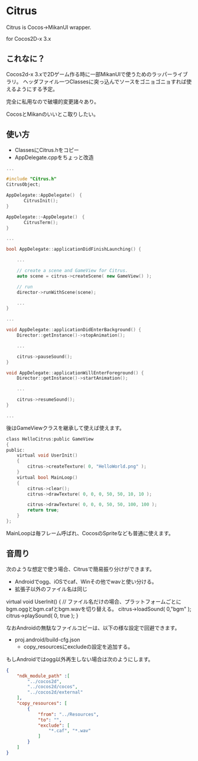 # Citrus

Citrus is Cocos->MikanUI wrapper.

for Cocos2D-x 3.x

## これなに？

Cocos2d-x 3.xで2Dゲーム作る時に一部MikanUIで使うためのラッパーライブラリ。
ヘッダファイル一つClassesに突っ込んでソースをゴニョゴニョすれば使えるようにする予定。

完全に私用なので破壊的変更諸々あり。

CocosとMikanのいいとこ取りしたい。

## 使い方

* ClassesにCitrus.hをコピー
* AppDelegate.cppをちょっと改造

```c:AppDelegate.cpp
...

#include "Citrus.h"
CitrusObject;

AppDelegate::AppDelegate()　{
　　　　CitrusInit();
}

AppDelegate::~AppDelegate()　{
　　　　CitrusTerm();
}

...

bool AppDelegate::applicationDidFinishLaunching() {

    ...

    // create a scene and GameView for Citrus.
	auto scene = citrus->createScene( new GameView() );

    // run
    director->runWithScene(scene);

    ...
}

... 

void AppDelegate::applicationDidEnterBackground() {
    Director::getInstance()->stopAnimation();

    ...

	citrus->pauseSound();
}

void AppDelegate::applicationWillEnterForeground() {
    Director::getInstance()->startAnimation();

    ...

	citrus->resumeSound();
}

...
````

後はGameViewクラスを継承して使えば使えます。

````c:sample.h
class HelloCitrus:public GameView
{
public:
	virtual void UserInit()
	{
		citrus->createTexture( 0, "HelloWorld.png" );
	}
	virtual bool MainLoop()
	{
		citrus->clear();
		citrus->drawTexture( 0, 0, 0, 50, 50, 10, 10 );

		citrus->drawTexture( 0, 0, 0, 50, 50, 100, 100 );
		return true;
	}
};
````

MainLoopは毎フレーム呼ばれ、CocosのSpriteなども普通に使えます。

## 音周り

次のような想定で使う場合、Citrusで簡易振り分けができます。

* Androidでogg、iOSでcaf、Winその他でwavと使い分ける。
* 拡張子以外のファイル名は同じ

virtual void UserInit()
{
	// ファイル名だけの場合、プラットフォームごとにbgm.oggとbgm.cafとbgm.wavを切り替える。
	citrus->loadSound( 0,"bgm" );
	citrus->playSound( 0, true );
}

なおAndroidの無駄なファイルコピーは、以下の様な設定で回避できます。

* proj.android/build-cfg.json
    * copy_resourcesにexcludeの設定を追加する。

もしAndroidではogg以外再生しない場合は次のようにします。

````json:proj.android/build-cfg.json
{
    "ndk_module_path" :[
        "../cocos2d",
        "../cocos2d/cocos",
        "../cocos2d/external"
    ],
    "copy_resources": [
        {
            "from": "../Resources",
            "to": "",
            "exclude": [
                "*.caf", "*.wav"
            ]
        }
    ]
}
````
